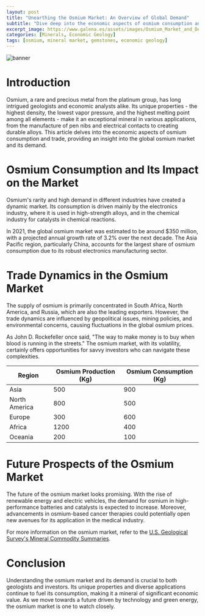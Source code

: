 ```yaml
---
layout: post
title: "Unearthing the Osmium Market: An Overview of Global Demand"
subtitle: "Dive deep into the economic aspects of osmium consumption and trade with a comprehensive analysis of its market trends."
excerpt_image: https://www.galena.es/assets/images/Osmium_Market_and_Demand.png
categories: [Minerals, Economic Geology]
tags: [osmium, mineral market, gemstones, economic geology]
---
```


![banner](https://www.galena.es/assets/images/Osmium_Market_and_Demand.png "A detailed infographic illustrating the osmium market, showcasing global demand trends, consumption statistics, and trade dynamics, aimed at geology enthusiasts and earth science readers.")

# Introduction
Osmium, a rare and precious metal from the platinum group, has long intrigued geologists and economic analysts alike. Its unique properties - the highest density, the lowest vapor pressure, and the highest melting point among all elements - make it an exceptional mineral in various applications, from the manufacture of pen nibs and electrical contacts to creating durable alloys. This article delves into the economic aspects of osmium consumption and trade, providing an insight into the global osmium market and its demand.

# Osmium Consumption and Its Impact on the Market
Osmium's rarity and high demand in different industries have created a dynamic market. Its consumption is driven mainly by the electronics industry, where it is used in high-strength alloys, and in the chemical industry for catalysts in chemical reactions.

In 2021, the global osmium market was estimated to be around $350 million, with a projected annual growth rate of 3.2% over the next decade. The Asia Pacific region, particularly China, accounts for the largest share of osmium consumption due to its robust electronics manufacturing sector. 

# Trade Dynamics in the Osmium Market
The supply of osmium is primarily concentrated in South Africa, North America, and Russia, which are also the leading exporters. However, the trade dynamics are influenced by geopolitical issues, mining policies, and environmental concerns, causing fluctuations in the global osmium prices.

As John D. Rockefeller once said, "The way to make money is to buy when blood is running in the streets." The osmium market, with its volatility, certainly offers opportunities for savvy investors who can navigate these complexities.

| Region | Osmium Production (Kg) | Osmium Consumption (Kg) |
| --- | --- | --- |
| Asia | 500 | 900 |
| North America | 800 | 500 |
| Europe | 300 | 600 |
| Africa | 1200 | 400 |
| Oceania | 200 | 100 |

# Future Prospects of the Osmium Market
The future of the osmium market looks promising. With the rise of renewable energy and electric vehicles, the demand for osmium in high-performance batteries and catalysts is expected to increase. Moreover, advancements in osmium-based cancer therapies could potentially open new avenues for its application in the medical industry.

For more information on the osmium market, refer to the [U.S. Geological Survey's Mineral Commodity Summaries](https://www.usgs.gov/centers/nmic/osmium-statistics-and-information).

# Conclusion
Understanding the osmium market and its demand is crucial to both geologists and investors. Its unique properties and diverse applications continue to fuel its consumption, making it a mineral of significant economic value. As we move towards a future driven by technology and green energy, the osmium market is one to watch closely.